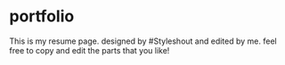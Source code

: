 # portfolio 
This is my resume page.
designed by  #Styleshout and edited by me.
feel free to copy and edit the parts that you like!
